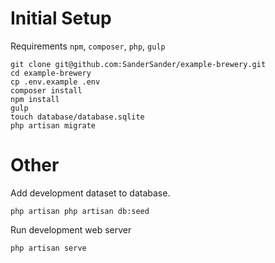 # Initial Setup

Requirements `npm`, `composer`, `php`, `gulp`

```
git clone git@github.com:SanderSander/example-brewery.git
cd example-brewery
cp .env.example .env
composer install
npm install
gulp
touch database/database.sqlite
php artisan migrate
```

# Other

Add development dataset to database. 

`php artisan php artisan db:seed`

Run development web server

`php artisan serve`
